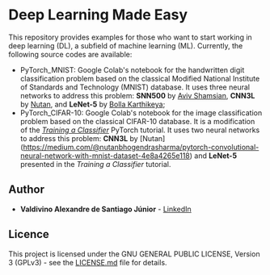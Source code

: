 # Deep Learning Made Easy

This repository provides examples for those who want to start working in deep learning (DL), a subfield of machine learning (ML). Currently, the following source codes are available:


- PyTorch\_MNIST: Google Colab's notebook for the handwritten digit classification problem based on the classical Modified National Institute of Standards and Technology (MNIST) database. It uses three neural networks to address this problem: **SNN500** by [Aviv Shamsian](https://github.com/AvivSham/Pytorch-MNIST-colab), **CNN3L** by [Nutan](https://medium.com/@nutanbhogendrasharma/pytorch-convolutional-neural-network-with-mnist-dataset-4e8a4265e118), and **LeNet-5** by [Bolla Karthikeya](https://github.com/bollakarthikeya/LeNet-5-PyTorch/blob/master/lenet5\_gpu.py);
- PyTorch\_CIFAR-10: Google Colab's notebook for the image classification problem based on the classical CIFAR-10 database. It is a modification of the [*Training a Classifier*](https://pytorch.org/tutorials/beginner/blitz/cifar10_tutorial.html) PyTorch tutorial. It uses two neural networks to address this problem: **CNN3L** by [Nutan] (https://medium.com/@nutanbhogendrasharma/pytorch-convolutional-neural-network-with-mnist-dataset-4e8a4265e118) and **LeNet-5** presented in the *Training a Classifier* tutorial.


## Author

* **Valdivino Alexandre de Santiago J&uacute;nior** - [LinkedIn](https://www.linkedin.com/in/valdivino-alexandre-de-santiago-j%C3%BAnior-103109206/?locale=en_US)

## Licence

This project is licensed under the GNU GENERAL PUBLIC LICENSE, Version 3 (GPLv3) - see the [LICENSE.md](LICENSE) file for details.




